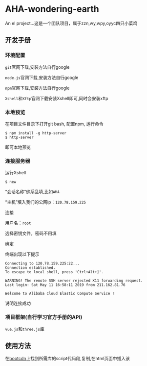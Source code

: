 # AHA-wondering-earth
An el project...这是一个团队项目，属于zzn,wy,wpy,oyyc四只小菜鸡

## 开发手册

### 环境配置

``git``官网下载,安装方法自行google

``node.js``官网下载,安装方法自行google

``npm``官网下载,安装方法自行google

``Xshell``和``Xftp``官网下载安装Xshell即可,同时会安装xftp

### 本地预览

在项目文件目录下打开git bash, 配置npm, 运行命令
```
$ npm install -g http-server
$ http-server
``` 
即可本地预览

### 连接服务器

运行Xshell

```
$ new
```

“会话名称”佛系乱填,比如``AHA``

“主机”填入我们的公网ip：``120.78.159.225``

连接

用户名：``root``

选择密钥文件，密码不用填

确定

终端出现以下提示
```
Connecting to 120.78.159.225:22...
Connection established.
To escape to local shell, press 'Ctrl+Alt+]'.

WARNING! The remote SSH server rejected X11 forwarding request.
Last login: Sat May 11 16:58:11 2019 from 211.162.81.76

Welcome to Alibaba Cloud Elastic Compute Service !
```
说明连接成功


### 项目框架(自行学习官方手册的API)

``vue.js``和``three.js``库

## 使用方法

在[bootcdn](https://www.bootcdn.cn/)上找到所需库的script代码段,复制,在html页面中插入该<script>标签即可使用。具体API查看官方手册:

[vue.js](https://cn.vuejs.org/v2/guide/index.html)

[three.js](https://threejs.org/docs/)

three.js库建议配合dat.gui使用方便调参，参考文档[dat.gui](http://workshop.chromeexperiments.com/examples/gui/?spm=a2c4e.11153940.blogcont688494.8.27376c0cZvRAMa#1--Basic-Usage)

**此外，强调:不需要在本地安装相应的库！！！**

建议的编辑器：``vscode``+各种好用的vue插件;或者``webstorm``等巴拉巴拉的。。。

### 注意事项

1. 建议 fork 该项目到自己的仓库之后，制作自己负责的部分，确认无误后再到团队项目仓库里``pull request``，我们尽量在小组例会时再做检查和merge。

2. 经常备份是一种美德。

### 其它

待续。。。

### 例会周期

每周三晚``20:30-22:00``

每周六或周日晚``20:30-22:00``


